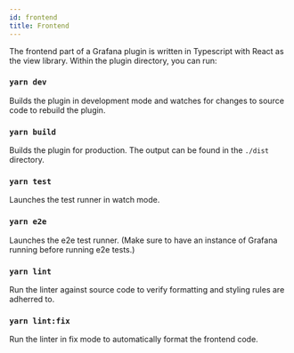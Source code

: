 ```yaml
---
id: frontend
title: Frontend
---
```


The frontend part of a Grafana plugin is written in Typescript with React as the view library. Within the plugin directory, you can run:

### `yarn dev`

Builds the plugin in development mode and watches for changes to source code to rebuild the plugin.

### `yarn build`

Builds the plugin for production. The output can be found in the `./dist` directory.

### `yarn test`

Launches the test runner in watch mode.

### `yarn e2e`

Launches the e2e test runner. (Make sure to have an instance of Grafana running before running e2e tests.)

### `yarn lint`

Run the linter against source code to verify formatting and styling rules are adherred to.

### `yarn lint:fix`

Run the linter in fix mode to automatically format the frontend code.
